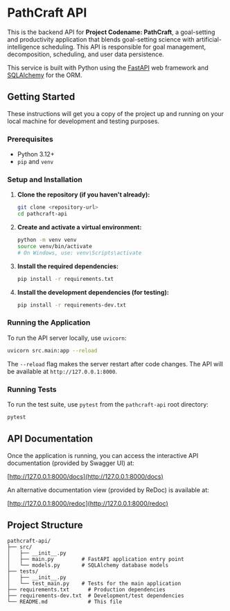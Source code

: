 # PathCraft API

This is the backend API for **Project Codename: PathCraft**, a goal-setting and productivity application that blends goal-setting science with artificial-intelligence scheduling. This API is responsible for goal management, decomposition, scheduling, and user data persistence.

This service is built with Python using the [FastAPI](https://fastapi.tiangolo.com/) web framework and [SQLAlchemy](https://www.sqlalchemy.org/) for the ORM.

## Getting Started

These instructions will get you a copy of the project up and running on your local machine for development and testing purposes.

### Prerequisites

- Python 3.12+
- `pip` and `venv`

### Setup and Installation

1.  **Clone the repository (if you haven't already):**
    ```bash
    git clone <repository-url>
    cd pathcraft-api
    ```

2.  **Create and activate a virtual environment:**
    ```bash
    python -m venv venv
    source venv/bin/activate
    # On Windows, use: venv\Scripts\activate
    ```

3.  **Install the required dependencies:**
    ```bash
    pip install -r requirements.txt
    ```

4.  **Install the development dependencies (for testing):**
    ```bash
    pip install -r requirements-dev.txt
    ```

### Running the Application

To run the API server locally, use `uvicorn`:

```bash
uvicorn src.main:app --reload
```

The `--reload` flag makes the server restart after code changes. The API will be available at `http://127.0.0.1:8000`.

### Running Tests

To run the test suite, use `pytest` from the `pathcraft-api` root directory:

```bash
pytest
```

## API Documentation

Once the application is running, you can access the interactive API documentation (provided by Swagger UI) at:

[http://127.0.0.1:8000/docs](http://127.0.0.1:8000/docs)

An alternative documentation view (provided by ReDoc) is available at:

[http://127.0.0.1:8000/redoc](http://127.0.0.1:8000/redoc)

## Project Structure

```
pathcraft-api/
├── src/
│   ├── __init__.py
│   ├── main.py         # FastAPI application entry point
│   └── models.py       # SQLAlchemy database models
├── tests/
│   ├── __init__.py
│   └── test_main.py    # Tests for the main application
├── requirements.txt      # Production dependencies
├── requirements-dev.txt  # Development/test dependencies
└── README.md             # This file
```
